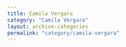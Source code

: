 ```yaml
---
title: Camila Vergara
category: "Camila Vergara"
layout: archive-categories
permalink: "category/camila-vergara"
---
```

